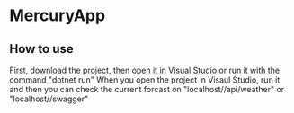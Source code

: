 # MercuryApp

## How to use

First, download the project, then open it in Visual Studio or run it with the command "dotnet run"
When you open the project in Visaul Studio, run it and then you can check the current forcast on "localhost/<port>/api/weather" or "localhost/<port>/swagger"
